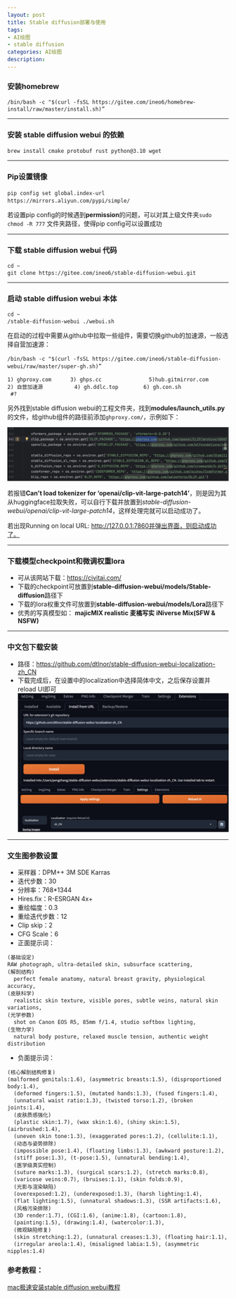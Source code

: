 ```yaml
---
layout: post
title: Stable diffusion部署与使用
tags:
- AI绘图
- stable diffusion
categories: AI绘图
description: 
---
```


### 安装homebrew

```
/bin/bash -c "$(curl -fsSL https://gitee.com/ineo6/homebrew-install/raw/master/install.sh)”
```

---

### 安装 stable diffusion webui 的依赖

`brew install cmake protobuf rust python@3.10 wget`

---


### Pip设置镜像

`pip config set global.index-url https://mirrors.aliyun.com/pypi/simple/`

若设置pip config的时候遇到**permission**的问题，可以对其上级文件夹`sudo chmod -R 777` 文件夹路径，使得pip config可以设置成功

---

### 下载 stable diffusion webui 代码

```
cd ~
git clone https://gitee.com/ineo6/stable-diffusion-webui.git
```

---

### 启动 stable diffusion webui 本体
```
cd ~
/stable-diffusion-webui ./webui.sh
```

在启动的过程中需要从github中拉取一些组件，需要切换github的加速源，一般选择自营加速源：

`/bin/bash -c "$(curl -fsSL https://gitee.com/ineo6/stable-diffusion-webui/raw/master/super-gh.sh)”`

```
1) ghproxy.com      3) ghps.cc               5)hub.gitmirror.com
2) 自营加速源          4) gh.ddlc.top        6) gh.con.sh
 #?
```

另外找到stable diffusion webui的工程文件夹，找到**modules/launch_utils.py**的文件，给github组件的路径前添加`ghproxy.com/`，示例如下：

![ghproxy.com](../_data/post_img/2025-05-03-stable_diffusion/ghproxy.jpeg "ghproxy.com/")

若报错**Can't load tokenizer for ‘openai/clip-vit-large-patch14’**，则是因为其从huggingface拉取失败，可以自行下载并放置到*stable-diffusion-webui/openai/clip-vit-large-patch14*，这样处理完就可以启动成功了。

若出现Running on local URL:  http://127.0.0.1:7860并弹出界面，则启动成功了。

---

### 下载模型checkpoint和微调权重lora


* 可从该网站下载：https://civitai.com/
* 下载的checkpoint可放置到**stable-diffusion-webui/models/Stable-diffusion**路径下
* 下载的lora权重文件可放置到**stable-diffusion-webui/models/Lora**路径下
* 优秀的写真模型如：
  **majicMIX realistic 麦橘写实**
  **iNiverse Mix(SFW & NSFW)**

---

### 中文包下载安装

* 路径：https://github.com/dtlnor/stable-diffusion-webui-localization-zh_CN
* 下载完成后，在设置中的localization中选择简体中文，之后保存设置并reload UI即可
![chinese_package](../_data/post_img/2025-05-03-stable_diffusion/chinese_package.jpeg "chinese_package")

---

### 文生图参数设置

* 采样器：DPM++ 3M SDE Karras
* 迭代步数：30
* 分辨率：768*1344
* Hires.fix：R-ESRGAN 4x+
* 重绘幅度：0.3
* 重绘迭代步数：12
* Clip skip：2
* CFG Scale：6
* 正面提示词：

```
(基础设定)
RAW photograph, ultra-detailed skin, subsurface scattering,
(解剖结构)
  perfect female anatomy, natural breast gravity, physiological accuracy,
(皮肤科学)
  realistic skin texture, visible pores, subtle veins, natural skin variations,
(光学参数)
  shot on Canon EOS R5, 85mm f/1.4, studio softbox lighting,
(生物力学)
  natural body posture, relaxed muscle tension, authentic weight distribution
```

* 负面提示词：

```
(核心解剖结构修复)
(malformed genitals:1.6), (asymmetric breasts:1.5), (disproportioned body:1.4),
  (deformed fingers:1.5), (mutated hands:1.3), (fused fingers:1.4),
  (unnatural waist ratio:1.3), (twisted torso:1.2), (broken joints:1.4),
  (皮肤质感强化)
  (plastic skin:1.7), (wax skin:1.6), (shiny skin:1.5), (airbrushed:1.4),
  (uneven skin tone:1.3), (exaggerated pores:1.2), (cellulite:1.1),
  (动态与姿势排除)
  (impossible pose:1.4), (floating limbs:1.3), (awkward posture:1.2),
  (stiff pose:1.3), (t-pose:1.5), (unnatural bending:1.4),
  (医学级真实控制)
  (suture marks:1.3), (surgical scars:1.2), (stretch marks:0.8),
  (varicose veins:0.7), (bruises:1.1), (skin folds:0.9),
  (光影与渲染缺陷)
  (overexposed:1.2), (underexposed:1.3), (harsh lighting:1.4),
  (flat lighting:1.5), (unnatural shadows:1.3), (SSR artifacts:1.6),
  (风格污染排除)
  (3D render:1.7), (CGI:1.6), (anime:1.8), (cartoon:1.8),
  (painting:1.5), (drawing:1.4), (watercolor:1.3),
  (微观缺陷修复)
  (skin stretching:1.2), (unnatural creases:1.3), (floating hair:1.1),
  (irregular areola:1.4), (misaligned labia:1.5), (asymmetric nipples:1.4)
```

### 参考教程：

[mac极速安装stable diffusion webui教程]([https://](https://brew.idayer.com/install/stable-diffusion-webui/))
